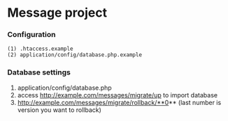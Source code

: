 Message project
===

### Configuration
	(1) .htaccess.example
	(2) application/config/database.php.example

### Database settings
1. application/config/database.php
2. access http://example.com/messages/migrate/up to import database
3. http://example.com/messages/migrate/rollback/**0**
	(last number is version you want to rollback)

